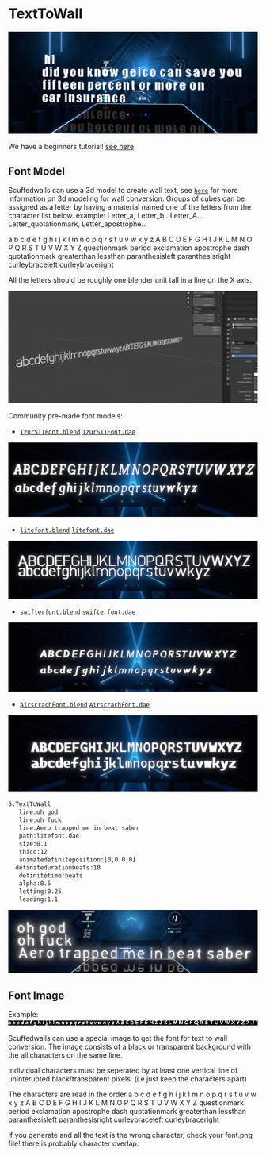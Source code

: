 # TextToWall

![](Images/geico.png)

We have a beginners tutorial! [see here](https://www.youtube.com/watch?v=g49gfMtzETY)

## Font Model
Scuffedwalls can use a 3d model to create wall text, see [`here`](Blender%20Project.md) for more information on 3d modeling for wall conversion. Groups of cubes can be assigned as a letter by having a material named one of the letters from the character list below. example: Letter_a, Letter_b...Letter_A... Letter_quotationmark, Letter_apostrophe...

a b c d e f g h i j k l m n o p q r s t u v w x y z
A B C D E F G H I J K L M N O P Q R S T U V W X Y Z
questionmark period exclamation apostrophe dash quotationmark greaterthan lessthan paranthesisleft paranthesisright curleybraceleft curleybraceright

All the letters should be roughly one blender unit tall in a line on the X axis.

![](Images/litefont.jpg)

Community pre-made font models:


- [`TzurS11Font.blend`](Examples/fonts/TzurS11Font.blend)      [`TzurS11Font.dae`](Examples/fonts/TzurS11Font.dae)

![](Images/TzurS11Font.png)

- [`litefont.blend`](Examples/fonts/litefont.blend)      [`litefont.dae`](Examples/fonts/litefont.dae)

![](Images/litefont.png)

- [`swifterfont.blend`](Examples/fonts/swifterfont.blend)      [`swifterfont.dae`](Examples/fonts/swifterfont.dae)

![](Images/swifterfont.png)

- [`AirscrachFont.blend`](Examples/fonts/AirscrachFont.blend)  [`AirscrachFont.dae`](Examples/fonts/AirscrachFont.dae)

![](Images/AirscrachFont.png)

```
5:TextToWall
   line:oh god
   line:oh fuck
   line:Aero trapped me in beat saber
   path:litefont.dae
   size:0.1
   thicc:12
   animatedefiniteposition:[0,0,0,0]
  definitedurationbeats:10
   definitetime:beats
   alpha:0.5
   letting:0.25
   leading:1.1
   ```

![](Images/fuck.jpg)

## Font Image
Example: 
![](Examples/All%20Functions%20in%20Docs/font.png)

Scuffedwalls can use a special image to get the font for text to wall conversion. The image consists of a black or transparent background with the all characters on the same line.

Individual characters must be seperated by at least one vertical line of uninterupted black/transparent pixels.  (i.e just keep the characters apart)

The characters are read in the order 
a b c d e f g h i j k l m n o p q r s t u v w x y z
A B C D E F G H I J K L M N O P Q R S T U V W X Y Z
questionmark period exclamation apostrophe dash quotationmark greaterthan lessthan paranthesisleft paranthesisright curleybraceleft curleybraceright

If you generate and all the text is the wrong character, check your font.png file! there is probably character overlap.
